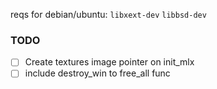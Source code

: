 reqs for debian/ubuntu:
`libxext-dev` `libbsd-dev`

### TODO
- [ ] Create textures image pointer on init_mlx
- [ ] include destroy_win to free_all func
